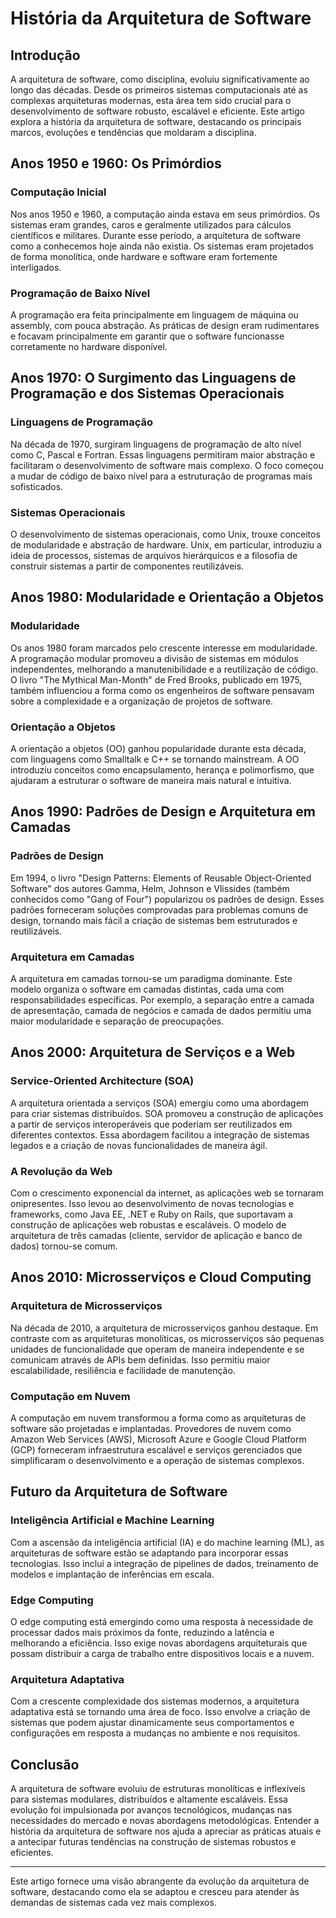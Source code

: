 # História da Arquitetura de Software

## Introdução

A arquitetura de software, como disciplina, evoluiu significativamente ao longo das décadas. Desde os primeiros sistemas computacionais até as complexas arquiteturas modernas, esta área tem sido crucial para o desenvolvimento de software robusto, escalável e eficiente. Este artigo explora a história da arquitetura de software, destacando os principais marcos, evoluções e tendências que moldaram a disciplina.

## Anos 1950 e 1960: Os Primórdios

### Computação Inicial

Nos anos 1950 e 1960, a computação ainda estava em seus primórdios. Os sistemas eram grandes, caros e geralmente utilizados para cálculos científicos e militares. Durante esse período, a arquitetura de software como a conhecemos hoje ainda não existia. Os sistemas eram projetados de forma monolítica, onde hardware e software eram fortemente interligados.

### Programação de Baixo Nível

A programação era feita principalmente em linguagem de máquina ou assembly, com pouca abstração. As práticas de design eram rudimentares e focavam principalmente em garantir que o software funcionasse corretamente no hardware disponível.

## Anos 1970: O Surgimento das Linguagens de Programação e dos Sistemas Operacionais

### Linguagens de Programação

Na década de 1970, surgiram linguagens de programação de alto nível como C, Pascal e Fortran. Essas linguagens permitiram maior abstração e facilitaram o desenvolvimento de software mais complexo. O foco começou a mudar de código de baixo nível para a estruturação de programas mais sofisticados.

### Sistemas Operacionais

O desenvolvimento de sistemas operacionais, como Unix, trouxe conceitos de modularidade e abstração de hardware. Unix, em particular, introduziu a ideia de processos, sistemas de arquivos hierárquicos e a filosofia de construir sistemas a partir de componentes reutilizáveis.

## Anos 1980: Modularidade e Orientação a Objetos

### Modularidade

Os anos 1980 foram marcados pelo crescente interesse em modularidade. A programação modular promoveu a divisão de sistemas em módulos independentes, melhorando a manutenibilidade e a reutilização de código. O livro "The Mythical Man-Month" de Fred Brooks, publicado em 1975, também influenciou a forma como os engenheiros de software pensavam sobre a complexidade e a organização de projetos de software.

### Orientação a Objetos

A orientação a objetos (OO) ganhou popularidade durante esta década, com linguagens como Smalltalk e C++ se tornando mainstream. A OO introduziu conceitos como encapsulamento, herança e polimorfismo, que ajudaram a estruturar o software de maneira mais natural e intuitiva.

## Anos 1990: Padrões de Design e Arquitetura em Camadas

### Padrões de Design

Em 1994, o livro "Design Patterns: Elements of Reusable Object-Oriented Software" dos autores Gamma, Helm, Johnson e Vlissides (também conhecidos como "Gang of Four") popularizou os padrões de design. Esses padrões forneceram soluções comprovadas para problemas comuns de design, tornando mais fácil a criação de sistemas bem estruturados e reutilizáveis.

### Arquitetura em Camadas

A arquitetura em camadas tornou-se um paradigma dominante. Este modelo organiza o software em camadas distintas, cada uma com responsabilidades específicas. Por exemplo, a separação entre a camada de apresentação, camada de negócios e camada de dados permitiu uma maior modularidade e separação de preocupações.

## Anos 2000: Arquitetura de Serviços e a Web

### Service-Oriented Architecture (SOA)

A arquitetura orientada a serviços (SOA) emergiu como uma abordagem para criar sistemas distribuídos. SOA promoveu a construção de aplicações a partir de serviços interoperáveis que poderiam ser reutilizados em diferentes contextos. Essa abordagem facilitou a integração de sistemas legados e a criação de novas funcionalidades de maneira ágil.

### A Revolução da Web

Com o crescimento exponencial da internet, as aplicações web se tornaram onipresentes. Isso levou ao desenvolvimento de novas tecnologias e frameworks, como Java EE, .NET e Ruby on Rails, que suportavam a construção de aplicações web robustas e escaláveis. O modelo de arquitetura de três camadas (cliente, servidor de aplicação e banco de dados) tornou-se comum.

## Anos 2010: Microsserviços e Cloud Computing

### Arquitetura de Microsserviços

Na década de 2010, a arquitetura de microsserviços ganhou destaque. Em contraste com as arquiteturas monolíticas, os microsserviços são pequenas unidades de funcionalidade que operam de maneira independente e se comunicam através de APIs bem definidas. Isso permitiu maior escalabilidade, resiliência e facilidade de manutenção.

### Computação em Nuvem

A computação em nuvem transformou a forma como as arquiteturas de software são projetadas e implantadas. Provedores de nuvem como Amazon Web Services (AWS), Microsoft Azure e Google Cloud Platform (GCP) forneceram infraestrutura escalável e serviços gerenciados que simplificaram o desenvolvimento e a operação de sistemas complexos.

## Futuro da Arquitetura de Software

### Inteligência Artificial e Machine Learning

Com a ascensão da inteligência artificial (IA) e do machine learning (ML), as arquiteturas de software estão se adaptando para incorporar essas tecnologias. Isso inclui a integração de pipelines de dados, treinamento de modelos e implantação de inferências em escala.

### Edge Computing

O edge computing está emergindo como uma resposta à necessidade de processar dados mais próximos da fonte, reduzindo a latência e melhorando a eficiência. Isso exige novas abordagens arquiteturais que possam distribuir a carga de trabalho entre dispositivos locais e a nuvem.

### Arquitetura Adaptativa

Com a crescente complexidade dos sistemas modernos, a arquitetura adaptativa está se tornando uma área de foco. Isso envolve a criação de sistemas que podem ajustar dinamicamente seus comportamentos e configurações em resposta a mudanças no ambiente e nos requisitos.

## Conclusão

A arquitetura de software evoluiu de estruturas monolíticas e inflexíveis para sistemas modulares, distribuídos e altamente escaláveis. Essa evolução foi impulsionada por avanços tecnológicos, mudanças nas necessidades do mercado e novas abordagens metodológicas. Entender a história da arquitetura de software nos ajuda a apreciar as práticas atuais e a antecipar futuras tendências na construção de sistemas robustos e eficientes.

---

Este artigo fornece uma visão abrangente da evolução da arquitetura de software, destacando como ela se adaptou e cresceu para atender às demandas de sistemas cada vez mais complexos.